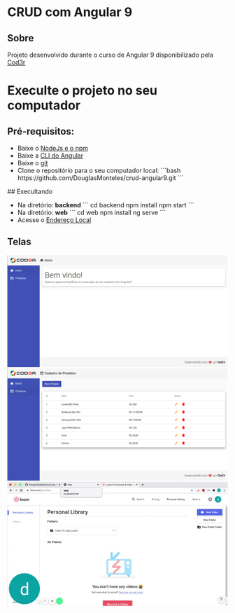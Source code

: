 # CRUD com Angular 9

## Sobre
<p>Projeto desenvolvido durante o curso de Angular 9 disponibilizado pela <a href="https://www.cod3r.com.br/courses/angular-9-essencial" target="_blank">Cod3r</a></p>

# Execulte o projeto no seu computador
## Pré-requisitos:
<ul>
  <li>
    Baixe o <a href="https://nodejs.org/en/" target="_blank">NodeJs e o npm</a>
  </li>

  <li>
    Baixe a <a href="https://cli.angular.io/" target="_blank">CLI do Angular</a>
  </li>
  
  <li>
    Baixe o <a href="https://git-scm.com/" target="_blank">git</a>
  </li>
  
  <li>
    Clone o repositório para o seu computador local:
    ```bash
    https://github.com/DouglasMonteles/crud-angular9.git
    ```
  </li>
</ul>
## Execultando
<ul>
  <li>Na diretório: <strong>backend</strong>
  ```
  cd backend
  npm install
  npm start
  ```
  </li>
  
   <li>Na diretório: <strong>web</strong>
  ```
  cd web
  npm install
  ng serve
  ```
  </li>
  <li>
  Acesse o <a href="http://localhost:4200/">Endereço Local</a>
  </li>
</ul>

## Telas
<div styles="text-align: center">
  <img styles="margin: 20px auto" src="https://github.com/DouglasMonteles/crud-angular9/blob/master/readme/Tela%2001.png">
  <img styles="margin: 20px auto" src="https://github.com/DouglasMonteles/crud-angular9/blob/master/readme/Tela%2002.png">
  <img styles="margin: 20px auto" src="https://github.com/DouglasMonteles/crud-angular9/blob/master/readme/Exibicao%20das%20telas.gif">
</div>
